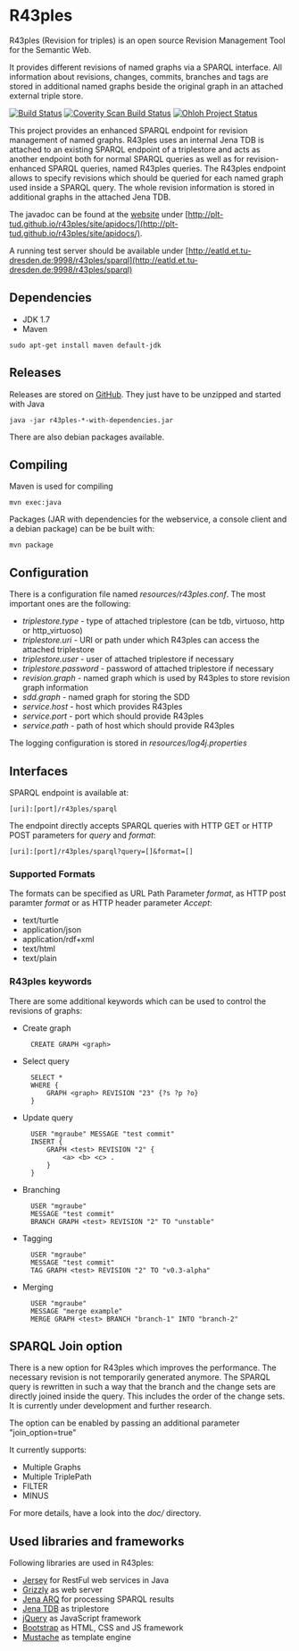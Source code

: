 R43ples
=======

R43ples (Revision for triples) is an open source Revision Management Tool for the Semantic Web.

It provides different revisions of named graphs via a SPARQL interface. All information about revisions, changes, commits, branches and tags are stored in additional named graphs beside the original graph in an attached external triple store.

[![Build Status](https://travis-ci.org/plt-tud/r43ples.png?branch=master)](https://travis-ci.org/plt-tud/r43ples)
[![Coverity Scan Build Status](https://scan.coverity.com/projects/2125/badge.svg)](https://scan.coverity.com/projects/2125)
[![Ohloh Project Status](https://www.ohloh.net/p/r43ples/widgets/project_thin_badge.gif)](https://www.ohloh.net/p/r43ples)


This project provides an enhanced SPARQL endpoint for revision management of named graphs.
R43ples uses an internal Jena TDB is attached to an existing SPARQL endpoint of a triplestore and acts as another endpoint both for normal SPARQL queries
as well as for revision-enhanced SPARQL queries, named R43ples queries.
The R43ples endpoint allows to specify revisions which should be queried for each named graph used inside a SPARQL query.
The whole revision information is stored in additional graphs in the attached Jena TDB.

The javadoc can be found at the [website](http://plt-tud.github.io/r43ples) under [http://plt-tud.github.io/r43ples/site/apidocs/](http://plt-tud.github.io/r43ples/site/apidocs/).

A running test server should be available under [http://eatld.et.tu-dresden.de:9998/r43ples/sparql](http://eatld.et.tu-dresden.de:9998/r43ples/sparql)


Dependencies
------------
* JDK 1.7
* Maven

```
sudo apt-get install maven default-jdk
```

Releases
--------
Releases are stored on [GitHub](https://github.com/plt-tud/r43ples/releases).
They just have to be unzipped and started with Java

    java -jar r43ples-*-with-dependencies.jar

    
There are also debian packages available. 

Compiling
---------
Maven is used for compiling

    mvn exec:java
    
Packages (JAR with dependencies for the webservice, a console client and a debian package) can be be built with:

    mvn package
    

Configuration
-------------
There is a configuration file named *resources/r43ples.conf*. The most important ones are the following:

* *triplestore.type* - type of attached triplestore (can be tdb, virtuoso, http or http_virtuoso)
* *triplestore.uri* - URI or path under which R43ples can access the attached triplestore
* *triplestore.user* - user of attached triplestore if necessary
* *triplestore.password* - password of attached triplestore if necessary
* *revision.graph* - named graph which is used by R43ples to store revision graph information
* *sdd.graph* - named graph for storing the SDD
* *service.host* - host which provides R43ples
* *service.port* - port which should provide R43ples
* *service.path* - path of host which should provide R43ples

The logging configuration is stored in *resources/log4j.properties*


Interfaces
---------
SPARQL endpoint is available at:

    [uri]:[port]/r43ples/sparql

The endpoint directly accepts SPARQL queries with HTTP GET or HTTP POST parameters for *query* and *format*: 

    [uri]:[port]/r43ples/sparql?query=[]&format=[]

### Supported Formats

The formats can be specified as URL Path Parameter *format*, as HTTP post paramter *format* or as HTTP header parameter *Accept*: 

* text/turtle
* application/json
* application/rdf+xml
* text/html
* text/plain


### R43ples keywords

There are some additional keywords which can be used to control the revisions of graphs:

* Create graph

        CREATE GRAPH <graph>
        
* Select query

        SELECT * 
        WHERE { 
        	GRAPH <graph> REVISION "23" {?s ?p ?o}
    	}
        
* Update query

        USER "mgraube" MESSAGE "test commit" 
        INSERT {
            GRAPH <test> REVISION "2" {
                <a> <b> <c> .
            }
        }

* Branching

        USER "mgraube"
        MESSAGE "test commit"
        BRANCH GRAPH <test> REVISION "2" TO "unstable"
        
* Tagging

        USER "mgraube"
        MESSAGE "test commit"
        TAG GRAPH <test> REVISION "2" TO "v0.3-alpha"

* Merging

		USER "mgraube"
		MESSAGE "merge example"
		MERGE GRAPH <test> BRANCH "branch-1" INTO "branch-2"


SPARQL Join option
------------------
There is a new option for R43ples which improves the performance. The necessary revision is not temporarily generated anymore.
The SPARQL query is rewritten in such a way that the branch and the change sets are directly joined inside the query. This includes the order of the change sets.
It is currently under development and further research.

The option can be enabled by passing an additional parameter "join_option=true"

It currently supports:

* Multiple Graphs
* Multiple TriplePath
* FILTER
* MINUS

For more details, have a look into the *doc/* directory.


Used libraries and frameworks
------------------------------
Following libraries are used in R43ples:

* [Jersey](https://jersey.java.net/) for RestFul web services in Java
* [Grizzly](https://grizzly.java.net/) as web server
* [Jena ARQ](https://jena.apache.org/documentation/query/index.html) for processing SPARQL results
* [Jena TDB](https://jena.apache.org/documentation/tdb/index.html) as triplestore
* [jQuery](http://jquery.com/) as JavaScript framework
* [Bootstrap](http://getbootstrap.com/) as HTML, CSS and JS framework
* [Mustache](https://mustache.github.io/) as template engine
 
